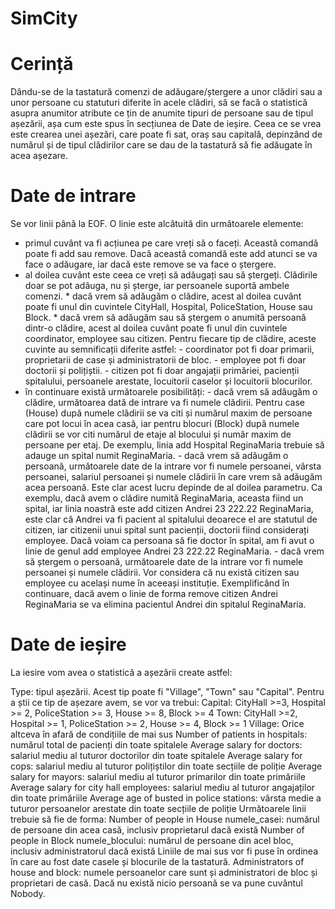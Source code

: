 # SimCity


# Cerință
Dându-se de la tastatură comenzi de adăugare/ștergere a unor clădiri sau a unor persoane cu statuturi diferite în acele clădiri, să se facă o statistică asupra anumitor atribute ce țin de anumite tipuri de persoane sau de tipul așezării, așa cum este spus în secțiunea de Date de ieșire. Ceea ce se vrea este crearea unei așezări, care poate fi sat, oraș sau capitală, depinzând de numărul și de tipul clădirilor care se dau de la tastatură să fie adăugate în acea așezare.

# Date de intrare 
Se vor linii până la EOF. O linie este alcătuită din următoarele elemente:
- primul cuvânt va fi acțiunea pe care vreți să o faceți. Această comandă poate fi add sau remove. Dacă această comandă este add atunci se va face o adăugare, iar dacă este remove se va face o ștergere.
- al doilea cuvânt este ceea ce vreți să adăugați sau să ștergeți. Clădirile doar se pot adăuga, nu și șterge, iar persoanele suportă ambele comenzi.
        * dacă vrem să adăugăm o clădire, acest al doilea cuvânt poate fi unul din cuvintele CityHall, Hospital, PoliceStation, House sau Block.
        * dacă vrem să adăugăm sau să ștergem o anumită persoană dintr-o clădire, acest al doilea cuvânt poate fi unul din cuvintele coordinator, employee sau citizen. Pentru fiecare tip de clădire, aceste cuvinte au semnificații diferite astfel:
                - coordinator pot fi doar primarii, proprietarii de case și administratorii de bloc.
                - employee pot fi doar doctorii și polițiștii.
                - citizen pot fi doar angajații primăriei, pacienții spitalului, persoanele arestate, locuitorii caselor și locuitorii blocurilor.
- în continuare există următoarele posibilități:
        - dacă vrem să adăugăm o clădire, următoarea dată de intrare va fi numele clădirii. Pentru case (House) după numele clădirii se va citi și numărul maxim de persoane care pot locui în acea casă, iar pentru blocuri (Block) după numele clădirii se vor citi numărul de etaje al blocului și număr maxim de persoane per etaj. De exemplu, linia add Hospital ReginaMaria trebuie să adauge un spital numit ReginaMaria.
        - dacă vrem să adăugăm o persoană, următoarele date de la intrare vor fi numele persoanei, vârsta persoanei, salariul persoanei și numele clădirii în care vrem să adăugăm acea persoană. Este clar acest lucru depinde de al doilea parametru. Ca exemplu, dacă avem o clădire numită ReginaMaria, aceasta fiind un spital, iar linia noastră este add citizen Andrei 23 222.22 ReginaMaria, este clar că Andrei va fi pacient al spitalului deoarece el are statutul de citizen, iar citizenii unui spital sunt pacienții, doctorii fiind considerați employee. Dacă voiam ca persoana să fie doctor în spital, am fi avut o linie de genul add employee Andrei 23 222.22 ReginaMaria.
        - dacă vrem să ștergem o persoană, următoarele date de la intrare vor fi numele persoanei și numele clădirii. Vor considera că nu există citizen sau employee cu același nume în aceeași instituție. Exemplificând în continuare, dacă avem o linie de forma remove citizen Andrei ReginaMaria se va elimina pacientul Andrei din spitalul ReginaMaria.

# Date de ieșire 
La iesire vom avea o statistică a așezării create astfel:

Type: tipul așezării. Acest tip poate fi "Village", "Town" sau "Capital". Pentru a știi ce tip de așezare avem, se vor va trebui:
          Capital: CityHall >=3, Hospital >= 2, PoliceStation >= 3, House >= 8, Block >= 4
          Town: CityHall >=2, Hospital >= 1, PoliceStation >= 2, House >= 4, Block >= 1
          Village: Orice altceva în afară de condițiile de mai sus
Number of patients in hospitals: numărul total de pacienți din toate spitalele
Average salary for doctors: salariul mediu al tuturor doctorilor din toate spitalele
Average salary for cops: salariul mediu al tuturor polițiștilor din toate secțiile de poliție
Average salary for mayors: salariul mediu al tuturor primarilor din toate primăriile
Average salary for city hall employees: salariul mediu al tuturor angajaților din toate primăriile
Average age of busted in police stations: vârsta medie a tuturor persoanelor arestate din toate secțiile de poliție
Următoarele linii trebuie să fie de forma:
Number of people in House numele_casei: numărul de persoane din acea casă, inclusiv proprietarul dacă există
Number of people in Block numele_blocului: numărul de persoane din acel bloc, inclusiv administratorul dacă există
Liniile de mai sus vor fi puse în ordinea în care au fost date casele și blocurile de la tastatură.
Administrators of house and block: numele persoanelor care sunt și administratori de bloc și proprietari de casă. Dacă nu există nicio persoană se va pune cuvântul Nobody.
